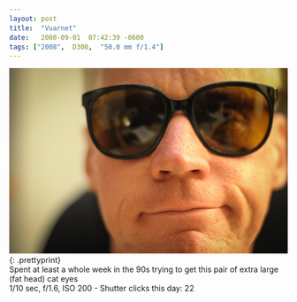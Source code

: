 ```yaml
---
layout: post
title:  "Vuarnet"
date:   2008-09-01  07:42:39 -0600
tags: ["2008",  D300,  "50.0 mm f/1.4"]
---
```

![:title](/images/2008/2008_0901_DSC_8466.jpg)
{: .prettyprint}  
Spent at least a whole week in the 90s trying to get this pair of extra large (fat head) cat eyes  
1/10 sec, f/1.6, ISO 200 - Shutter clicks this day: 22